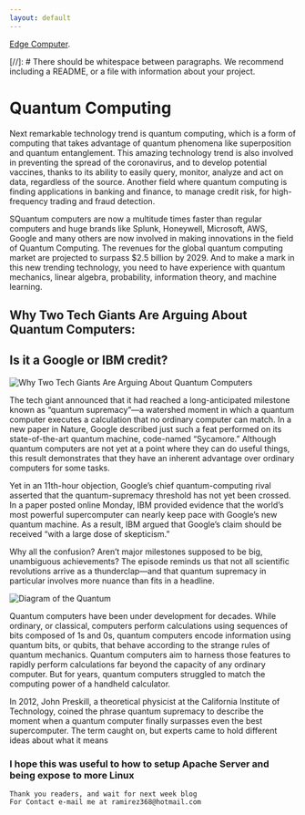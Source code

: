 ```yaml
---
layout: default
---
```



[Edge Computer](https://www.youtube.com/watch?v=3hScMLH7B4o).

[//]: #  There should be whitespace between paragraphs. We recommend including a README, or a file with information about your project.

# Quantum Computing
Next remarkable technology trend is quantum computing, which is a form of computing that takes advantage of quantum phenomena like superposition and quantum entanglement. This amazing technology trend is also involved in preventing the spread of the coronavirus, and to develop potential vaccines, thanks to its ability to easily query, monitor, analyze and act on data, regardless of the source. Another field where quantum computing is finding applications in banking and finance, to manage credit risk, for high-frequency trading and fraud detection.

SQuantum computers are now a multitude times faster than regular computers and huge brands like Splunk, Honeywell, Microsoft, AWS, Google and many others are now involved in making innovations in the field of Quantum Computing. The revenues for the global quantum computing market are projected to surpass $2.5 billion by 2029. And to make a mark in this new trending technology, you need to have experience with quantum mechanics, linear algebra, probability, information theory, and machine learning.

## Why Two Tech Giants Are Arguing About Quantum Computers:
## Is it a Google or IBM credit?
![Why Two Tech Giants Are Arguing About Quantum Computers](https://media.wired.com/photos/5e333e15be05400008f39506/1:1/w_1500,c_limit/Business-QuantumComputing-Google-L1001386.jpg)


The tech giant announced that it had reached a long-anticipated milestone known as “quantum supremacy”—a watershed moment in which a quantum computer executes a calculation that no ordinary computer can match. In a new paper in Nature, Google described just such a feat performed on its state-of-the-art quantum machine, code-named “Sycamore.” Although quantum computers are not yet at a point where they can do useful things, this result demonstrates that they have an inherent advantage over ordinary computers for some tasks.


Yet in an 11th-hour objection, Google’s chief quantum-computing rival asserted that the quantum-supremacy threshold has not yet been crossed. In a paper posted online Monday, IBM provided evidence that the world’s most powerful supercomputer can nearly keep pace with Google’s new quantum machine. As a result, IBM argued that Google’s claim should be received “with a large dose of skepticism.”

Why all the confusion? Aren’t major milestones supposed to be big, unambiguous achievements? The episode reminds us that not all scientific revolutions arrive as a thunderclap—and that quantum supremacy in particular involves more nuance than fits in a headline.


![Diagram of the Quantum ](https://www.microsoft.com/en-us/research/uploads/prod/2021/01/1400x788_Quantum_Still_NoLogo-1-655x368.jpg)

Quantum computers have been under development for decades. While ordinary, or classical, computers perform calculations using sequences of bits composed of 1s and 0s, quantum computers encode information using quantum bits, or qubits, that behave according to the strange rules of quantum mechanics. Quantum computers aim to harness those features to rapidly perform calculations far beyond the capacity of any ordinary computer. But for years, quantum computers struggled to match the computing power of a handheld calculator.

In 2012, John Preskill, a theoretical physicist at the California Institute of Technology, coined the phrase quantum supremacy to describe the moment when a quantum computer finally surpasses even the best supercomputer. The term caught on, but experts came to hold different ideas about what it means

### I hope this was useful to how to setup Apache Server and being expose to more Linux


```
Thank you readers, and wait for next week blog
For Contact e-mail me at ramirez368@hotmail.com

```
